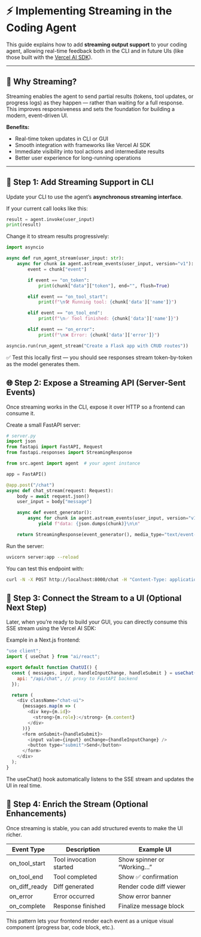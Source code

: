 # ⚡ Implementing Streaming in the Coding Agent

This guide explains how to add **streaming output support** to your coding agent, allowing real-time feedback both in the CLI and in future UIs (like those built with the [Vercel AI SDK](https://ai-sdk.dev)).

---

## 🎯 Why Streaming?

Streaming enables the agent to send partial results (tokens, tool updates, or progress logs) as they happen — rather than waiting for a full response.  
This improves responsiveness and sets the foundation for building a modern, event-driven UI.

**Benefits:**
- Real-time token updates in CLI or GUI
- Smooth integration with frameworks like Vercel AI SDK
- Immediate visibility into tool actions and intermediate results
- Better user experience for long-running operations

---

## 🧱 Step 1: Add Streaming Support in CLI

Update your CLI to use the agent’s **asynchronous streaming interface**.

If your current call looks like this:
```python
result = agent.invoke(user_input)
print(result)
```
Change it to stream results progressively:

```python
import asyncio

async def run_agent_stream(user_input: str):
    async for chunk in agent.astream_events(user_input, version="v1"):
        event = chunk["event"]

        if event == "on_token":
            print(chunk["data"]["token"], end="", flush=True)

        elif event == "on_tool_start":
            print(f"\n🛠️ Running tool: {chunk['data']['name']}")

        elif event == "on_tool_end":
            print(f"\n✅ Tool finished: {chunk['data']['name']}")

        elif event == "on_error":
            print(f"\n❌ Error: {chunk['data']['error']}")

asyncio.run(run_agent_stream("Create a Flask app with CRUD routes"))
```
✅ Test this locally first — you should see responses stream token-by-token as the model generates them.

## 🌐 Step 2: Expose a Streaming API (Server-Sent Events)

Once streaming works in the CLI, expose it over HTTP so a frontend can consume it.

Create a small FastAPI server:

```python
# server.py
import json
from fastapi import FastAPI, Request
from fastapi.responses import StreamingResponse

from src.agent import agent  # your agent instance

app = FastAPI()

@app.post("/chat")
async def chat_stream(request: Request):
    body = await request.json()
    user_input = body["message"]

    async def event_generator():
        async for chunk in agent.astream_events(user_input, version="v1"):
            yield f"data: {json.dumps(chunk)}\n\n"

    return StreamingResponse(event_generator(), media_type="text/event-stream")
```

Run the server:
```bash
uvicorn server:app --reload
```

You can test this endpoint with:
```bash
curl -N -X POST http://localhost:8000/chat -H "Content-Type: application/json" -d '{"message": "Write a hello world script"}'
```

## 💬 Step 3: Connect the Stream to a UI (Optional Next Step)

Later, when you’re ready to build your GUI, you can directly consume this SSE stream using the Vercel AI SDK:

Example in a Next.js frontend:
```js
"use client";
import { useChat } from "ai/react";

export default function ChatUI() {
  const { messages, input, handleInputChange, handleSubmit } = useChat({
    api: "/api/chat", // proxy to FastAPI backend
  });

  return (
    <div className="chat-ui">
      {messages.map(m => (
        <div key={m.id}>
          <strong>{m.role}:</strong> {m.content}
        </div>
      ))}
      <form onSubmit={handleSubmit}>
        <input value={input} onChange={handleInputChange} />
        <button type="submit">Send</button>
      </form>
    </div>
  );
}
```

The useChat() hook automatically listens to the SSE stream and updates the UI in real time.

## 🧩 Step 4: Enrich the Stream (Optional Enhancements)

Once streaming is stable, you can add structured events to make the UI richer.

| Event Type      | Description           | Example UI                    |
|------------------|-----------------------|--------------------------------|
| on_tool_start    | Tool invocation started | Show spinner or “Working…”     |
| on_tool_end      | Tool completed         | Show ✅ confirmation            |
| on_diff_ready    | Diff generated         | Render code diff viewer        |
| on_error         | Error occurred         | Show error banner              |
| on_complete      | Response finished      | Finalize message block         |


This pattern lets your frontend render each event as a unique visual component (progress bar, code block, etc.).